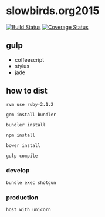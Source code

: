 # slowbirds.org2015

[![Build Status](https://travis-ci.org/slowbirds/slowbirds.org2015.svg?branch=master)](https://travis-ci.org/slowbirds/slowbirds.org2015)
[![Coverage Status](https://img.shields.io/coveralls/slowbirds/slowbirds.org2015.svg)](https://coveralls.io/r/slowbirds/slowbirds.org2015)

## gulp
- coffeescript
- stylus
- jade

## how to dist
```rvm use ruby-2.1.2```

```gem install bundler```

```bundler install```

```npm install```

```bower install```

```gulp compile```

### develop

```bundle exec shotgun```

### production
```host with unicorn```
